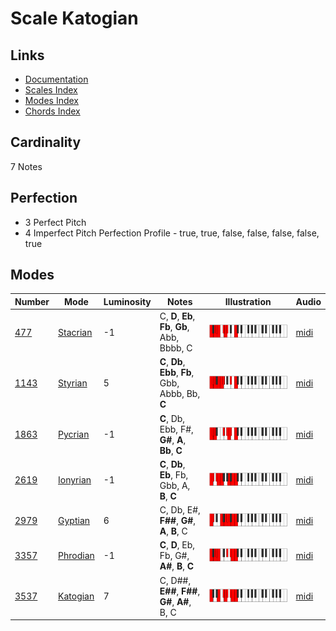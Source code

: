 # Scale Katogian

## Links

- [Documentation](README.md)
- [Scales Index](Scales.md)
- [Modes Index](Modes.md)
- [Chords Index](Chords.md)

## Cardinality

7 Notes

## Perfection

- 3 Perfect Pitch
- 4 Imperfect Pitch
Perfection Profile - true, true, false, false, false, false, true

## Modes

| Number | Mode | Luminosity | Notes | Illustration | Audio |
|--------|------|------------|-------|--------------|-------|
| [477](https://ianring.com/musictheory/scales/477) | [Stacrian](ModeStacrian.md) | -1 | C, **D**, **Eb**, **Fb**, **Gb**, Abb, Bbbb, C | ![CNaturalStacrian](ModeCNaturalStacrian.png) | [midi](https://github.com/edipermadi/music/blob/main/docs/ModeCNaturalStacrian.mid?raw=true) | 
| [1143](https://ianring.com/musictheory/scales/1143) | [Styrian](ModeStyrian.md) | 5 | **C**, **Db**, **Ebb**, **Fb**, Gbb, Abbb, Bb, **C** | ![CNaturalStyrian](ModeCNaturalStyrian.png) | [midi](https://github.com/edipermadi/music/blob/main/docs/ModeCNaturalStyrian.mid?raw=true) | 
| [1863](https://ianring.com/musictheory/scales/1863) | [Pycrian](ModePycrian.md) | -1 | **C**, Db, Ebb, F#, **G#**, **A**, **Bb**, **C** | ![CNaturalPycrian](ModeCNaturalPycrian.png) | [midi](https://github.com/edipermadi/music/blob/main/docs/ModeCNaturalPycrian.mid?raw=true) | 
| [2619](https://ianring.com/musictheory/scales/2619) | [Ionyrian](ModeIonyrian.md) | -1 | **C**, **Db**, **Eb**, Fb, Gbb, A, **B**, **C** | ![CNaturalIonyrian](ModeCNaturalIonyrian.png) | [midi](https://github.com/edipermadi/music/blob/main/docs/ModeCNaturalIonyrian.mid?raw=true) | 
| [2979](https://ianring.com/musictheory/scales/2979) | [Gyptian](ModeGyptian.md) | 6 | C, Db, E#, **F##**, **G#**, **A**, **B**, C | ![CNaturalGyptian](ModeCNaturalGyptian.png) | [midi](https://github.com/edipermadi/music/blob/main/docs/ModeCNaturalGyptian.mid?raw=true) | 
| [3357](https://ianring.com/musictheory/scales/3357) | [Phrodian](ModePhrodian.md) | -1 | **C**, **D**, Eb, Fb, G#, **A#**, **B**, **C** | ![CNaturalPhrodian](ModeCNaturalPhrodian.png) | [midi](https://github.com/edipermadi/music/blob/main/docs/ModeCNaturalPhrodian.mid?raw=true) | 
| [3537](https://ianring.com/musictheory/scales/3537) | [Katogian](ModeKatogian.md) | 7 | C, D##, **E##**, **F##**, **G#**, **A#**, B, C | ![CNaturalKatogian](ModeCNaturalKatogian.png) | [midi](https://github.com/edipermadi/music/blob/main/docs/ModeCNaturalKatogian.mid?raw=true) | 
